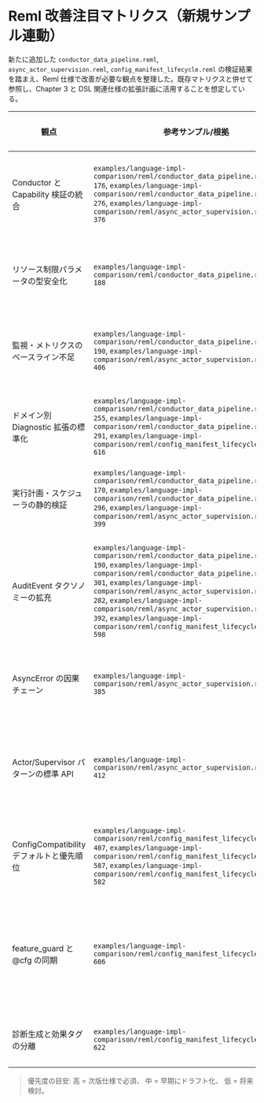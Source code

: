 # Reml 改善注目マトリクス（新規サンプル連動）

新たに追加した `conductor_data_pipeline.reml`, `async_actor_supervision.reml`, `config_manifest_lifecycle.reml` の検証結果を踏まえ、Reml 仕様で改善が必要な観点を整理した。既存マトリクスと併せて参照し、Chapter 3 と DSL 関連仕様の拡張計画に活用することを想定している。

| 観点 | 参考サンプル/根拠 | 発見された課題 | 改善提案 | 関連章 | 優先度 | 進行状況 |
| - | - | - | - | - | - | - |
| Conductor と Capability 検証の統合 | `examples/language-impl-comparison/reml/conductor_data_pipeline.reml:152-176`, `examples/language-impl-comparison/reml/conductor_data_pipeline.reml:268-276`, `examples/language-impl-comparison/reml/async_actor_supervision.reml:370-376` | `with_capabilities` 宣言と `Runtime.verify_capability(_stage)` の整合が仕様上自動化されておらず、Stage 検査 API も未定義。 | Conductor 宣言時に効果/Capability を静的検証する仕組みを 1-1 B.8 と 3-8 に追加し、`CapabilityRegistry::verify_stage` の正式 API を定義。`@cfg(capability="...")` との連携手順も明文化する。 | 1-1, 3-8, 3-9 | 高 | 完了 (1-1 §B.8.5 / 3-8 §1.2 / 3-9 §1.9.4 改訂) |
| リソース制限パラメータの型安全化 | `examples/language-impl-comparison/reml/conductor_data_pipeline.reml:150-188` | `with_resource_limits(memory: "128MB", cpu: "0.5")` のように文字列へ依存しており、単位や上限値の検証がランタイム任せ。 | `Core.Resource.MemoryLimit`/`Core.Resource.CpuQuota` などの型を Chapter 3 へ追加し、Conductor/RunConfig での使用を必須化。`ExecutionPlan` バリデーションに単位換算と範囲チェックを取り込む。 | 3-5, 3-8, 3-9 | 中 | 完了 (3-5 §9 / 3-8 §6.1 / 3-9 §1.4.3 改訂) |
| 監視・メトリクスのベースライン不足 | `examples/language-impl-comparison/reml/conductor_data_pipeline.reml:174-190`, `examples/language-impl-comparison/reml/async_actor_supervision.reml:401-406` | Conductor/Channel 利用時の必須メトリクスが未定義で、バックプレッシャー状況を計測する標準 API が欠如。 | `Core.Async` に `channel_metrics` API を追加し、Conductor `monitoring` セクションでは latency/throughput/error_rate/in_flight をデフォルト収集とする規定を 3-6/3-9 に追記。 | 3-6, 3-9 | 中 | 完了 (3-6 §6.1.1, §6.5 / 3-9 §1.4.5 追記済) |
| ドメイン別 Diagnostic 拡張の標準化 | `examples/language-impl-comparison/reml/conductor_data_pipeline.reml:237-255`, `examples/language-impl-comparison/reml/conductor_data_pipeline.reml:288-291`, `examples/language-impl-comparison/reml/config_manifest_lifecycle.reml:607-616` | Conductor/Config の診断拡張フィールドに共通フォーマットが無く、LSP/CLI での可視化がばらつく。 | 3-6 に `ConductorDiagnosticExtension` と `ConfigDiagnosticExtension` を追加し、必須フィールド（依存グラフ、互換モード差分、Stage 等）を定義。生成 API にバリデーションを組み込む。 | 3-6, 3-7 | 中 | 完了 (3-6 §6.1.2-6.1.3 / 3-7 §1.5.4 追記済) |
| 実行計画・スケジューラの静的検証 | `examples/language-impl-comparison/reml/conductor_data_pipeline.reml:162-170`, `examples/language-impl-comparison/reml/conductor_data_pipeline.reml:293-296`, `examples/language-impl-comparison/reml/async_actor_supervision.reml:394-399` | Backpressure の閾値やスケジューラ構成が実行時検知に依存し、`high_watermark <= low_watermark` 等の不整合を早期に検出できない。 | `ExecutionPlan` 解析をコンパイラ/CLI の lint として実装し、`SchedulerConfig` の制約違反をビルド時エラーにする規則を 3-9 §1.4.3 に追加。 | 3-9 | 高 | 完了 (3-9 §1.4.3-1.4.4 静的検証追記) |
| AuditEvent タクソノミーの拡充 | `examples/language-impl-comparison/reml/conductor_data_pipeline.reml:186-190`, `examples/language-impl-comparison/reml/conductor_data_pipeline.reml:298-301`, `examples/language-impl-comparison/reml/async_actor_supervision.reml:279-282`, `examples/language-impl-comparison/reml/async_actor_supervision.reml:387-392`, `examples/language-impl-comparison/reml/config_manifest_lifecycle.reml:583-598` | パイプライン/ワーカー/Stage 変更などドメイン固有イベントを手動で構築しており、標準のシリアライズ形式が無い。 | `AuditEvent` に Conductor・Async・Config・Env を網羅する標準バリアントと必須メタデータ表を追加し、拡張用途には `AuditEvent::Custom` を利用する方針を明文化する。監査ログが共通キーで整合するよう 3-7/3-8/3-10 を同期する。 | 3-6, 3-8 | 高 | 完了 (3-6 §1.1.1 新設, 3-7 §1.5, 3-8 §1.2, 3-10 §1-2 更新) |
| AsyncError の因果チェーン | `examples/language-impl-comparison/reml/async_actor_supervision.reml:377-385` | `AsyncError` が一次原因しか保持できず、監査・診断で失敗パスを追跡できない。 | `AsyncError` に `cause` と `metadata` を追加し、`Diagnostic` へ連結する仕様を 3-9 §1.8/3-6 §2.5 に明記。 | 3-6, 3-9 | 中 | 完了 (3-6 §2.5 / 3-9 §1.8 改訂済) |
| Actor/Supervisor パターンの標準 API | `examples/language-impl-comparison/reml/async_actor_supervision.reml:408-412` | Supervisor/再起動ロジックを利用者が都度実装しており、再利用性と監査一貫性が低い。 | Core.Async に `spawn_supervised`, `RestartStrategy`, `SupervisorSpec` 等の抽象を導入し、Capability/診断連携手順を 3-9 §1.9 に追加。 | 3-9 | 中 | 完了 (3-9 §1.9.5 / 3-6 §2.5.1 / 3-0 §セクションガイド) |
| ConfigCompatibility デフォルトと優先順位 | `examples/language-impl-comparison/reml/config_manifest_lifecycle.reml:402-407`, `examples/language-impl-comparison/reml/config_manifest_lifecycle.reml:573-587`, `examples/language-impl-comparison/reml/config_manifest_lifecycle.reml:579-582` | `ConfigCompatibility.default()` の挙動と CLI/Env/Manifest の優先順位が未規定で、実装依存。 | 3-7 にデフォルトプロファイルを定義し、3-10 で優先順位 (CLI > Env > Manifest > Default) を正式化。`resolve_compat` の準拠テストを追加。 | 3-7, 3-10 | 高 | 完了 (3-7 §1.5.1-1.5.2 / 3-10 §2.1 改訂) |
| feature_guard と @cfg の同期 | `examples/language-impl-comparison/reml/config_manifest_lifecycle.reml:589-606` | `feature_guard` に指定した互換フラグが `@cfg` 特性と同期せず、実行環境ごとに挙動差が出る。 | コンパイラが `ConfigCompatibility.feature_guard` と `RunConfig.extensions["target"].features` を突き合わせ、未同期時に診断 `config.feature.mismatch` を出す仕様を追加。 | 1-3, 3-7, 3-10 | 中 | 完了 (1-3 §C.1 / 3-7 §1.5.5 / 3-10 §2.1・§4 / 3-6 §6.1.3 更新) |
| 診断生成と効果タグの分離 | `examples/language-impl-comparison/reml/config_manifest_lifecycle.reml:610-622` | `@pure` 関数内で `Diag.new_uuid()` や `current_timestamp()` を呼び出しており、効果タグ規約と矛盾。 | 診断レコードの構築を純粋処理に限定し、発行は別関数で `effect {diagnostic}` を要求する設計ガイドを 3-6 §2「ピュア構築と発行責務」と 3-7 §1.5.3 に明記。 | 3-6, 3-7 | 中 | 完了 (3-6 §2 / 3-7 §1.5.3) |

> 優先度の目安: 高 = 次版仕様で必須、 中 = 早期にドラフト化、 低 = 将来検討。
